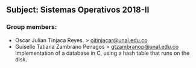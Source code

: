 ## Subject: Sistemas Operativos 2018-II
### Group members:
* Oscar Julian Tinjaca Reyes.         	> ojtinjacar@unal.edu.co
* Guiselle Tatiana Zambrano Penagos 	> gtzambranop@unal.edu.co
Implementation of a database in C, using a hash table that runs on the disk.
	

